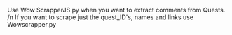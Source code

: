 Use Wow ScrapperJS.py when you want to extract comments from Quests. /n
 If you want to scrape just the quest_ID's, names and links use Wowscrapper.py
